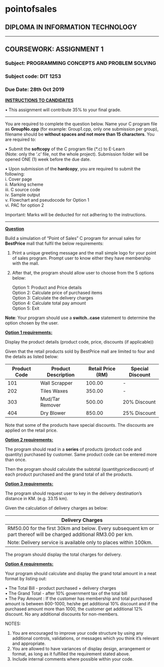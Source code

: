 # pointofsales
## DIPLOMA IN INFORMATION TECHNOLOGY
---
## COURSEWORK: ASSIGNMENT 1

### Subject: PROGRAMMING CONCEPTS AND PROBLEM SOLVING  
### Subject code: DIT 1253  
### Due Date: 28th Oct 2019       

<u>**INSTRUCTIONS TO CANDIDATES**</u>
    
•	This assignment will contribute 35% to your final grade.
___
You are required to complete the question below. Name your C program file as **GroupNo.cpp** (for example: Group1.cpp, only one submission per group), filename should be **without spaces and not more than 15 characters**. You are required to:

•	Submit the **softcopy** of the C program file (*.c) to E-Learn  
(Note: only the ‘.c’ file, not the whole project). Submission folder will be opened ONE (1) week before the due date.

•	Upon submission of the **hardcopy**, you are required to submit the following:  
i.	Cover page  
ii.	Marking scheme  
iii. C source code  
iv.	Sample output  
v.	Flowchart and pseudocode for Option 1  
vi.	PAC for option 2  

Important: Marks will be deducted for not adhering to the instructions. 
___
<u>**Question**</u>

Build a simulation of “Point of Sales” C program for annual sales for **BestPrice** mall that fulfil the below requirements:

1.	Print a unique greeting message and the mall simple logo for your point of sales program. Prompt user to know either they have membership with the mall.

2.	After that, the program should allow user to choose from the 5 options below:

    Option 1: Product and Price details  
    Option 2: Calculate price of purchased items  
    Option 3: Calculate the delivery charges  
    Option 4: Calculate total pay amount  
    Option 5: Exit

**Note**: Your program should use a **switch..case** statement to determine the option chosen by the user.

<u>**Option 1 requirements:**</u>

Display the product details (product code, price, discounts (if applicable)) 

Given that the retail products sold by BestPrice mall are limited to four and the details as listed below:

| **Product Code** | **Product Description** | **Retail Price (RM)** | **Special Discount** |
| ----------- | ----------- | ----------- | ----------- |
| 101 | Wall Scrapper | 100.00 | - |
| 202 | Tiles Waxes | 350.00 | - |
| 303 | Mud/Tar Remover | 500.00 | 20% Discount |
| 404 | Dry Blower | 850.00 | 25% Discount |

Note that some of the products have special discounts. The discounts are applied on the retail price. 

<u>**Option 2 requirements:**</u>

The program should read in a **series** of products (product code and quantity) purchased by customer.  Same product code can be entered more than once. 

Then the program should calculate the subtotal (quantity*price*discount) of each product purchased and the grand total of all the products.  

<u>**Option 3 requirements:**</u>

The program should request user to key in the delivery destination’s distance in KM.  (e.g. 33.15 km). 

Given the calculation of delivery charges as below:

| **Delivery Charges** |
| ----------- |
| RM50.00 for the first 30km and below. Every subsequent km or part thereof will be charged additional RM3.00 per km.  
Note: Delivery service is available only to places within 100km. |

The program should display the total charges for delivery. 

<u>**Option 4 requirements:**</u>

Your program should calculate and display the grand total amount in a neat format by listing out:

•	The Total Bill  - product purchased + delivery charges  
•	The Grand Total - after 10% government tax of the total bill  
•	The Pay Amount : If the customer has membership and total purchased amount is between 800-1000, he/she get additional 10% discount and if the purchased amount more than 1000, the customer get additional 12% discount. No any additional discounts for non-members.  

NOTES:
1.	You are encouraged to improve your code structure by using any additional controls, validations, or messages which you think it’s relevant and appropriate.
2.	You are allowed to have variances of display design, arrangement or format, as long as it fulfilled the requirement stated above.
3.	Include internal comments where possible within your code.




